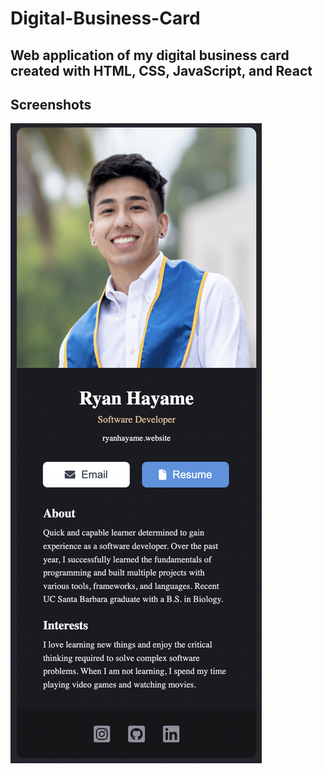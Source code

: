# Digital-Business-Card
## Web application of my digital business card created with HTML, CSS, JavaScript, and React

## Screenshots
![](/screenshots/1.png)
